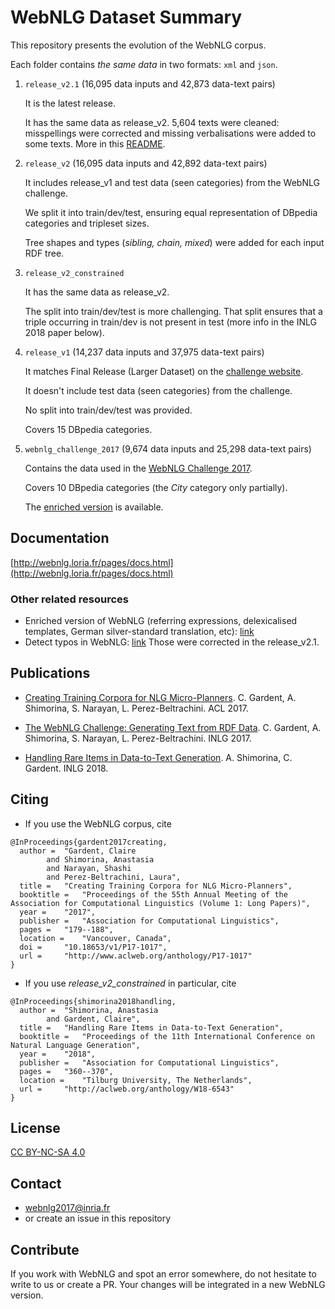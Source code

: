 # WebNLG Dataset Summary

This repository presents the evolution of the WebNLG corpus.

Each folder contains *the same data* in two formats: `xml` and `json`.

1. `release_v2.1` (16,095 data inputs and 42,873 data-text pairs)

	It is the latest release.

	It has the same data as release_v2. 5,604 texts were cleaned: misspellings were corrected and missing verbalisations were added to some texts. More in this [README](./release_v2.1/README.md).

1. `release_v2` (16,095 data inputs and 42,892 data-text pairs)

	It includes release_v1 and test data (seen categories) from the WebNLG challenge.

	We split it into train/dev/test, ensuring equal representation of DBpedia categories and tripleset sizes.

	Tree shapes and types (_sibling, chain, mixed_) were added for each input RDF tree.

2. `release_v2_constrained`

	It has the same data as release_v2.

	The split into train/dev/test is more challenging. That split ensures that a triple occurring in train/dev is not present in test (more info in the INLG 2018 paper below).

3. `release_v1` (14,237 data inputs and 37,975 data-text pairs)

	It matches Final Release (Larger Dataset) on the [challenge website](http://webnlg.loria.fr/pages/results.html).

	It doesn't include test data (seen categories) from the challenge.

	No split into train/dev/test was provided.
	
	Covers 15 DBpedia categories.

4. `webnlg_challenge_2017` (9,674 data inputs and 25,298 data-text pairs)

	Contains the data used in the [WebNLG Challenge 2017](http://webnlg.loria.fr/pages/results.html).
	
	Covers 10 DBpedia categories (the _City_ category only partially).
	
	The [enriched version](https://github.com/ThiagoCF05/webnlg) is available.

## Documentation

[http://webnlg.loria.fr/pages/docs.html](http://webnlg.loria.fr/pages/docs.html)

### Other related resources
* Enriched version of WebNLG (referring expressions, delexicalised templates, German silver-standard translation, etc): [link](https://github.com/ThiagoCF05/webnlg)
* Detect typos in WebNLG: [link](https://github.com/abevieiramota/challenge-webnlg/blob/master/notebook/14%20-%20Searching%20misspellings%20in%20references.ipynb)
Those were corrected in the release_v2.1.

## Publications
* [Creating Training Corpora for NLG Micro-Planners](http://www.aclweb.org/anthology/P17-1017). C. Gardent, A. Shimorina, S. Narayan, L. Perez-Beltrachini. ACL 2017.

* [The WebNLG Challenge: Generating Text from RDF Data](http://aclweb.org/anthology/W17-3518). C. Gardent, A. Shimorina, S. Narayan, L. Perez-Beltrachini. INLG 2017.

* [Handling Rare Items in Data-to-Text Generation](http://aclweb.org/anthology/W18-6543). A. Shimorina, C. Gardent. INLG 2018.

## Citing

* If you use the WebNLG corpus, cite

```
@InProceedings{gardent2017creating,
  author = 	"Gardent, Claire
		and Shimorina, Anastasia
		and Narayan, Shashi
		and Perez-Beltrachini, Laura",
  title = 	"Creating Training Corpora for NLG Micro-Planners",
  booktitle = 	"Proceedings of the 55th Annual Meeting of the Association for Computational Linguistics (Volume 1: Long Papers)",
  year = 	"2017",
  publisher = 	"Association for Computational Linguistics",
  pages = 	"179--188",
  location = 	"Vancouver, Canada",
  doi = 	"10.18653/v1/P17-1017",
  url = 	"http://www.aclweb.org/anthology/P17-1017"
}
```

* If you use _release_v2_constrained_ in particular, cite

```
@InProceedings{shimorina2018handling,
  author = 	"Shimorina, Anastasia
		and Gardent, Claire",
  title = 	"Handling Rare Items in Data-to-Text Generation",
  booktitle = 	"Proceedings of the 11th International Conference on Natural Language Generation",
  year = 	"2018",
  publisher = 	"Association for Computational Linguistics",
  pages = 	"360--370",
  location = 	"Tilburg University, The Netherlands",
  url = 	"http://aclweb.org/anthology/W18-6543"
}
```

## License
[CC BY-NC-SA 4.0](https://creativecommons.org/licenses/by-nc-sa/4.0/)

## Contact
* webnlg2017@inria.fr
* or create an issue in this repository

## Contribute
If you work with WebNLG and spot an error somewhere, do not hesitate to write to us or create a PR. Your changes will be integrated in a new WebNLG version. 
